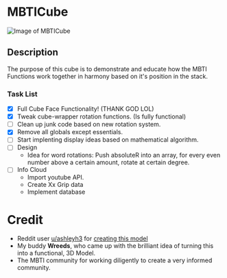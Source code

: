 # MBTICube

![Image of MBTICube](https://i.redd.it/njjut791bkw01.png)

## Description
The purpose of this cube is to demonstrate and educate how the MBTI Functions work together in harmony based on it's position in the stack.



### Task List
- [x] Full Cube Face Functionality! (THANK GOD LOL)
- [x] Tweak cube-wrapper rotation functions. (Is fully functional)
- [ ] Clean up junk code based on new rotation system.
- [x] Remove all globals except essentials.
- [ ] Start implenting display ideas based on mathematical algorithm. 
- [ ] Design
  - Idea for word rotations: Push absoluteR into an array, for every even number above a certain amount, rotate at certain degree.
- [ ] Info Cloud
  - Import youtube API.
  - Create Xx Grip data
  - Implement database
  

# Credit
- Reddit user [u/ashleyh3](https://www.reddit.com/user/ashleyh3/) for [creating this model](https://www.reddit.com/r/infj/comments/8hu38i/i_made_a_cube_graphic_of_the_cognitive_functions/)
- My buddy **Wreeds**, who came up with the brilliant idea of turning this into a functional, 3D Model.
- The MBTI community for working diligently to create a very informed community.
  

